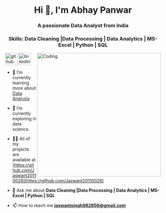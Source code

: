 <h1 align="center">Hi 👋, I'm Abhay Panwar</h1>
<h3 align="center">A passionate Data Analyst from India</h3>

<h3 align="center" >Skills: Data Cleaning |Data Processing | Data Analytics | MS-Excel | Python | SQL</h3>

                  
<img align="right" alt="Coding" width="400" src="https://media.tenor.com/2uyENRmiUt0AAAAC/coding.gif">

[<img align="left" src='https://cdn.jsdelivr.net/npm/simple-icons@3.0.1/icons/github.svg' alt='github' height='40'>](https://github.com/Jaswant20110028)  [<img src='https://cdn.jsdelivr.net/npm/simple-icons@3.0.1/icons/linkedin.svg' alt='linkedin' height='40'>](https://www.linkedin.com/in/jaswant-singh-2b7a45284/)
- 🔭 I’m currently learning more about [Data Analysis](#)

- 🌱 I’m currently exploring in data science.

- 👨‍💻 All of my projects are available at [https://github.com/Jaswant20110028](https://github.com/Jaswant20110028)

- 💬 Ask me about **Data Cleaning |Data Processing | Data Analytics | MS-Excel | Python | SQL**

- 📫 How to reach me **jaswantsingh982856@gmail.com**


  

